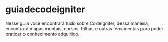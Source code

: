# guiadecodeigniter
Nesse guia você encontrará tudo sobre CodeIgniter, dessa maneira, encontrará mapas mentais, cursos, trilhas e outras ferramentas para poder praticar o conhecimento adquirido..
